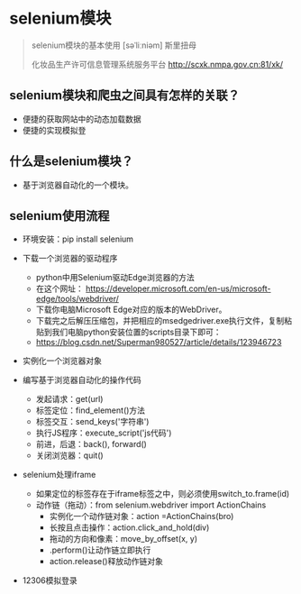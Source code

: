 # selenium模块

> selenium模块的基本使用  [səˈliːniəm] 斯里扭母
>
> 化妆品生产许可信息管理系统服务平台  <http://scxk.nmpa.gov.cn:81/xk/>  

## selenium模块和爬虫之间具有怎样的关联？

- 便捷的获取网站中的动态加载数据
- 便捷的实现模拟登

## 什么是selenium模块？

- 基于浏览器自动化的一个模块。

## selenium使用流程

- 环境安装：pip install selenium

- 下载一个浏览器的驱动程序
  - python中用Selenium驱动Edge浏览器的方法
  - 在这个网址： <https://developer.microsoft.com/en-us/microsoft-edge/tools/webdriver/>
  - 下载你电脑Microsoft Edge对应的版本的WebDriver。
  - 下载完之后解压压缩包，并把相应的msedgedriver.exe执行文件，复制粘贴到我们电脑python安装位置的scripts目录下即可：
  - <https://blog.csdn.net/Superman980527/article/details/123946723>

- 实例化一个浏览器对象

- 编写基于浏览器自动化的操作代码
  - 发起请求：get(url)
  - 标签定位：find_element()方法
  - 标签交互：send_keys('字符串')
  - 执行JS程序：execute_script('js代码')
  - 前进，后退：back(), forward()
  - 关闭浏览器：quit()

- selenium处理iframe
  - 如果定位的标签存在于iframe标签之中，则必须使用switch_to.frame(id)
  - 动作链（拖动）：from selenium.webdriver import ActionChains
    - 实例化一个动作链对象：action =ActionChains(bro)
    - 长按且点击操作：action.click_and_hold(div)
    - 拖动的方向和像素：move_by_offset(x, y)
    - .perform()让动作链立即执行
    - action.release()释放动作链对象

- 12306模拟登录
